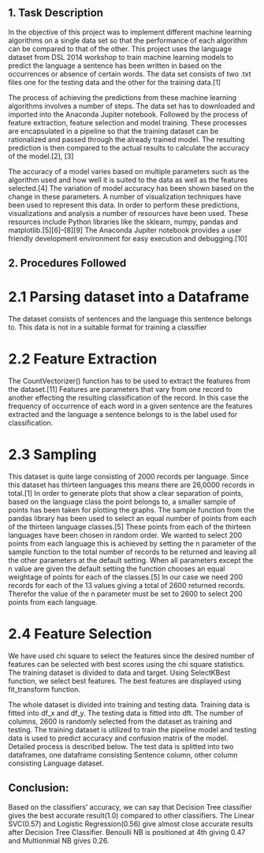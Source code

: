 ## 1.	Task Description

In the objective of this project was to implement different machine learning algorithms on a single data set so that the performance of each algorithm can be compared to that of the other. This project uses the language dataset from DSL 2014 workshop to train machine learning models to predict the language a sentence has been written in based on the occurrences or absence of certain words. The data set consists of two .txt files one for the testing data and the other for the training data.[1] 

The process of achieving the predictions from these machine learning algorithms involves a number of steps. The data set has to downloaded and imported into the Anaconda Jupiter notebook. Followed by the process of feature extraction, feature selection and model training. These processes are encapsulated in a pipeline so that the training dataset can be rationalized and passed through the already trained model. The resulting prediction is then compared to the actual results to calculate the accuracy of the model.[2], [3] 

The accuracy of a model varies based on multiple parameters such as the algorithm used and how well it is suited to the data as well as the features selected.[4] The variation of model accuracy has been shown based on the change in these parameters. A number of visualization techniques have been used to represent this data. In order to perform these predictions, visualizations and analysis a number of resources have been used. These resources include Python libraries like the sklearn, numpy, pandas and matplotlib.[5][6]–[8][9] The Anaconda Jupiter notebook provides a user friendly development environment for easy execution and debugging.[10]      

## 2.	Procedures Followed

# 2.1	Parsing dataset into a Dataframe

The dataset consists of sentences and the language this sentence belongs to. This data is not in a suitable format for training a classifier

# 2.2	Feature Extraction

The CountVectorizer() function has to be used to extract the features from the dataset.[11] Features are parameters that vary from one record to another effecting the resulting classification of the record. In this case the frequency of occurrence of each word in a given sentence are the features extracted and the language a sentence belongs to is the label used for classification. 

# 2.3	Sampling
 
This dataset is quite large consisting of 2000 records per language. Since this dataset has thirteen languages this means there are 26,0000 records in total.[1] In order to generate plots that show a clear separation of points, based on the language class the point belongs to, a smaller sample of points has been taken for plotting the graphs. The sample function from the pandas library has been used to select an equal number of points from each of the thirteen language classes.[5] These points from each of the thirteen languages have been chosen in random order. We wanted to select 200 points from each language this is achieved by setting the n parameter of the sample function to the total number of records to be returned and leaving all the other parameters at the default setting. When all parameters except the n value are given the default setting the function chooses an equal weightage of points for each of the classes.[5] In our case we need 200 records for each of the 13 values giving a total of 2600 returned records. Therefor the value of the n parameter must be set to 2600 to select 200 points from each language.

# 2.4 Feature Selection
We have used chi square to select the features since the desired number of features can be selected with best scores using the chi square statistics. The training dataset is divided to data and target. Using SelectKBest function, we select best features. The best features are displayed using fit_transform function.

The whole dataset is divided into training and testing data. Training data is fitted into df_x and df_y. The testing data is fitted into dft. The number of columns, 2600 is randomly selected from the dataset as training and testing. The training dataset is utilized to train the pipeline model and testing data is used to predict accuracy and confusion matrix of the model. Detailed process is described below. The test data is splitted into two dataframes, one dataframe consisting Sentence column, other column consisting Language dataset. 

## Conclusion:
Based on the classifiers’ accuracy, we can say that Decision Tree classifier gives the best accurate result(1.0) compared to other classifiers. The Linear SVC(0.57) and Logistic Regression(0.56) give almost close accurate results after Decision Tree Classifier. Benoulli NB is positioned at 4th giving 0.47 and Multionmial NB gives 0.26.

